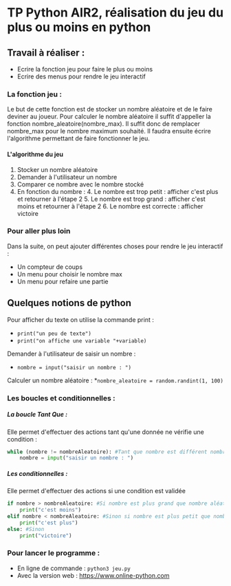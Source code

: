 # TP Python AIR2, réalisation du jeu du plus ou moins en python

## Travail à réaliser :
- Ecrire la fonction jeu pour faire le plus ou moins
- Ecrire des menus pour rendre le jeu interactif

### La fonction jeu : 
Le but de cette fonction est de stocker un nombre aléatoire et de le faire deviner au joueur. 
Pour calculer le nombre aléatoire il suffit d'appeller la fonction nombre_aleatoire(nombre_max). Il suffit donc de remplacer nombre_max pour le nombre maximum souhaité.
Il faudra ensuite écrire l'algorithme permettant de faire fonctionner le jeu.

#### L'algorithme du jeu
1. Stocker un nombre aléatoire
2. Demander à l'utilisateur un nombre
3. Comparer ce nombre avec le nombre stocké
4. En fonction du nombre :
    4. Le nombre est trop petit : afficher c'est plus et retourner à l'étape 2
    5. Le nombre est trop grand : afficher c'est moins et retourner à l'étape 2 
    6. Le nombre est correcte : afficher victoire

### Pour aller plus loin
Dans la suite, on peut ajouter différentes choses pour rendre le jeu interactif :
* Un compteur de coups
* Un menu pour choisir le nombre max
* Un menu pour refaire une partie  

## Quelques notions de python
Pour afficher du texte on utilise la commande print :
* ```print("un peu de texte")```
* ```print("on affiche une variable "+variable)```

Demander à l'utilisateur de saisir un nombre : 
* ```nombre = input("saisir un nombre : ")```

Calculer un nombre aléatoire :
*```nombre_aleatoire = random.randint(1, 100)```
### Les boucles et conditionnelles :
##### La boucle Tant Que :
Elle permet d'effectuer des actions tant qu'une donnée ne vérifie une condition :

``` python
while (nombre != nombreAleatoire): #Tant que nombre est différent nombreAleatoire
    nombre = input("saisir un nombre : ")
```

##### Les conditionnelles :
Elle permet d'effectuer des actions si une condition est validée
```python
if nombre > nombreAleatoire: #Si nombre est plus grand que nombre aléatoire
    print("c'est moins")
elif nombre < nombreAleatoire: #Sinon si nombre est plus petit que nombre aléatoire
    print("c'est plus")
else: #Sinon
    print("victoire") 
```
### Pour lancer le programme :
* En ligne de commande : ```python3 jeu.py```
* Avec la version web : https://www.online-python.com
